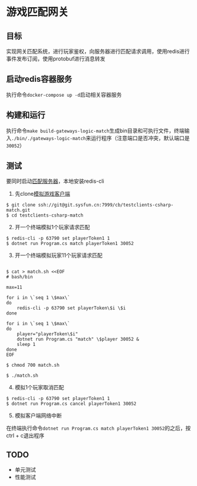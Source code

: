 # 游戏匹配网关

## 目标
实现网关匹配系统，进行玩家鉴权，向服务器进行匹配请求调用，使用redis进行事件发布订阅，使用protobuf进行消息转发 

## 启动redis容器服务
执行命令`docker-compose up -d`启动相关容器服务

## 构建和运行
执行命令`make build-gateways-logic-match`生成bin目录和可执行文件，终端输入`./bin/./gateways-logic-match`来运行程序（注意端口是否冲突，默认端口是`30052`）

## 测试
要同时启动[匹配服务器](https://git.sysfun.cn/projects/CB/repos/services-match/browse)，本地安装redis-cli
1. 先clone[模拟游戏客户端](https://git.sysfun.cn/projects/CB/repos/testclients-csharp-match/browse)
```
$ git clone ssh://git@git.sysfun.cn:7999/cb/testclients-csharp-match.git
$ cd testclients-csharp-match
```
2. 开一个终端模拟1个玩家请求匹配
```
$ redis-cli -p 63790 set playerToken1 1
$ dotnet run Program.cs match playerToken1 30052
```
3. 开一个终端模拟玩家11个玩家请求匹配
```

$ cat > match.sh <<EOF
# bash/bin

max=11

for i in \`seq 1 \$max\`
do
    redis-cli -p 63790 set playerToken\$i \$i
done

for i in \`seq 1 \$max\`
do
    player="playerToken\$i"
    dotnet run Program.cs "match" \$player 30052 &
    sleep 1
done
EOF

$ chmod 700 match.sh

$ ./match.sh
```
4. 模拟1个玩家取消匹配
```
$ redis-cli -p 63790 set playerToken1 1
$ dotnet run Program.cs cancel playerToken1 30052
```
5. 模拟客户端网络中断

在终端执行命令`dotnet run Program.cs match playerToken1 30052`的之后，按ctrl + c退出程序

## TODO
* 单元测试
* 性能测试
